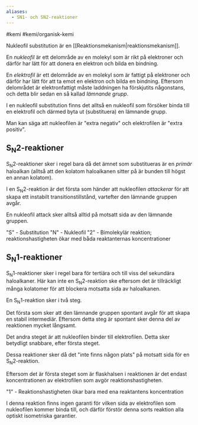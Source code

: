 ```yaml
---
aliases:
  - SN1- och SN2-reaktioner
---
```

#kemi #kemi/organisk-kemi 

Nukleofil substitution är en [[Reaktionsmekanism|reaktionsmekanism]].

En *nukleofil* är ett delområde av en molekyl som är rikt på elektroner och därför har lätt för att donera en elektron och bilda en bindning.

En *elektrofil* är ett delområde av en molekyl som är fattigt på elektroner och därför har lätt för att ta emot en elektron och bilda en bindning. Eftersom delområdet är elektronfattigt måste laddningen ha förskjutits någonstans, och detta blir sedan en så kallad *lämnande grupp*.

I en nukleofil substitution finns det alltså en nukleofil som försöker binda till en elektrofil och därmed byta ut (substituera) en lämnande grupp.

Man kan säga att nukleofilen är "extra negativ" och elektrofilen är "extra positiv".
## $\text{S}_\text{N}2$-reaktioner
$\text{S}_\text{N}2$-reaktioner sker i regel bara då det ämnet som substitueras är en *primär* haloalkan (alltså att den kolatom haloalkanen sitter på är bunden till högst en annan kolatom).

I en $\text{S}_\text{N}2$-reaktion är det första som händer att nukleofilen *attackerar* för att skapa ett instabilt transitionstillstånd, vartefter den lämnande gruppen avgår.

En nukleofil attack sker alltså alltid på motsatt sida av den lämnande gruppen.

"S" - Substitution
"N" - Nukleofil
"2" - Bimolekylär reaktion; reaktionshastigheten ökar med båda reaktanternas koncentrationer
## $\text{S}_\text{N}1$-reaktioner
$\text{S}_\text{N}1$-reaktioner sker i regel bara för tertiära och till viss del sekundära haloalkaner. Här kan inte en $\text{S}_\text{N}2$-reaktion ske eftersom det är tillräckligt många kolatomer för att blockera motsatta sida av haloalkanen.

En $\text{S}_\text{N}1$-reaktion sker i två steg.

Det första som sker att den lämnande gruppen spontant avgår för att skapa en stabil intermediär. Eftersom detta steg är spontant sker denna del av reaktionen mycket långsamt.

Det andra steget är att nukleofilen binder till elektrofilen. Detta sker betydligt snabbare, efter första steget.

Dessa reaktioner sker då det "inte finns någon plats" på motsatt sida för en $\text{S}_\text{N}2$-reaktion.

Eftersom det är första steget som är flaskhalsen i reaktionen är det endast koncentrationen av elektrofilen som avgör reaktionshastigheten.

"1" - Reaktionshastigheten ökar bara med ena reaktantens koncentration

I denna reaktion finns ingen garanti för vilken sida av elektrofilen som nukleofilen kommer binda till, och därför förstör denna sorts reaktion alla optiskt isometriska garantier.

